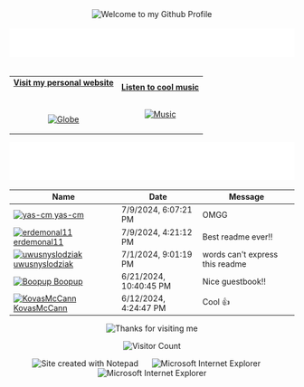 <!-- "Hero" Header -->
<div align="center">
  <img src="https://github.com/BrunnerLivio/brunnerlivio/blob/master/images/welcome.png?raw=true" style="max-width: 100%;" alt="Welcome to my Github Profile" />
  <br />
  <br />
  <img height="50" alt="My Name is Livio and I like Node.js" src="images/personal_note.svg" />
  <br />
  <br />

</div>

<!-- Social -->
<table width="100%" align="center">
<tr>
<td align="center">
<a href="https://brunnerliv.io">
<strong>Visit my personal website </strong>
<br />
<br />
<br />

<p>

<img alt="Globe" height="80" src="images/globe.gif">
</a>
</p>

</td>


<td align="center">
<a href="https://www.youtube.com/watch?v=3YxaaGgTQYM&ab_channel=EvanescenceVEVO">
<strong>Listen to cool music</strong>
<br />
<br />


<p>
<img height="100" alt="Music" src="images/music.gif"> 
</a>
</p>

</td>
</tr>
</table>

<div align="center">
<a href="https://github.com/BrunnerLivio/brunnerlivio/issues/62#issuecomment-new"><img src="images/guestbook.svg"></a> 
</div>

<!-- Guestbook -->
| Name | Date | Message |
|---|---|---|
| <a href="https://github.com/yas-cm"><img width="24" src="https://avatars.githubusercontent.com/u/138698763?s=24&u=1afce10d3cdcf2da939f32fb81e23852075a8350&v=4" alt="yas-cm" /> yas-cm</a> |7/9/2024, 6:07:21 PM|OMGG|
| <a href="https://github.com/erdemonal11"><img width="24" src="https://avatars.githubusercontent.com/u/137915983?s=24&v=4" alt="erdemonal11" /> erdemonal11</a> |7/9/2024, 4:21:12 PM|Best readme ever!!|
| <a href="https://github.com/uwusnyslodziak"><img width="24" src="https://avatars.githubusercontent.com/u/142937950?s=24&u=1a57fca59080306bf114c339ca34828d687d8e3e&v=4" alt="uwusnyslodziak" /> uwusnyslodziak</a> |7/1/2024, 9:01:19 PM|words can't express this readme|
| <a href="https://github.com/Boopup"><img width="24" src="https://avatars.githubusercontent.com/u/99917823?s=24&u=f3856d1c25ed8f3ef4f6a5929a62e452376d73f8&v=4" alt="Boopup" /> Boopup</a> |6/21/2024, 10:40:45 PM|Nice guestbook!!|
| <a href="https://github.com/KovasMcCann"><img width="24" src="https://avatars.githubusercontent.com/u/44278533?s=24&u=9ddbdc592909531067911502d3194419135514f1&v=4" alt="KovasMcCann" /> KovasMcCann</a> |6/12/2024, 4:24:47 PM|Cool 👍|
<!-- /Guestbook -->

<!-- Footer -->

<div align="center">

<img height="120" alt="Thanks for visiting me" width="100%" src="https://raw.githubusercontent.com/BrunnerLivio/brunnerlivio/master/images/marquee.svg" />
<br />

![Visitor Count](https://profile-counter.glitch.me/brunnerlivio/count.svg)


<img src="https://raw.githubusercontent.com/BrunnerLivio/brunnerlivio/master/images/notepad.gif" alt="Site created with Notepad" height="30" />
<!-- "margin-right: whatever;" -->
<span>&nbsp;&nbsp;&nbsp;&nbsp;</span>  
<img src="https://raw.githubusercontent.com/BrunnerLivio/brunnerlivio/master/images/ie_logo.gif" alt="Microsoft Internet Explorer" />
<span>&nbsp;&nbsp;&nbsp;&nbsp;</span>  
<img src="https://raw.githubusercontent.com/BrunnerLivio/brunnerlivio/master/images/noframes.gif" alt="Microsoft Internet Explorer" />

</div>
